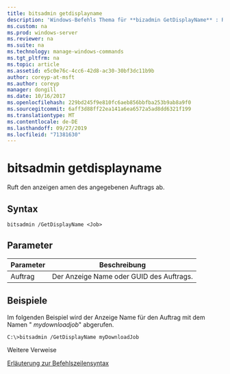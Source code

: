 ```yaml
---
title: bitsadmin getdisplayname
description: 'Windows-Befehls Thema für **bizadmin GetDisplayName** : Ruft den anzeigen amen des angegebenen Auftrags ab.'
ms.custom: na
ms.prod: windows-server
ms.reviewer: na
ms.suite: na
ms.technology: manage-windows-commands
ms.tgt_pltfrm: na
ms.topic: article
ms.assetid: e5c0e76c-4cc6-42d8-ac30-30bf3dc11b9b
author: coreyp-at-msft
ms.author: coreyp
manager: dongill
ms.date: 10/16/2017
ms.openlocfilehash: 229bd245f9e810fc6aeb856bbfba253b9ab8a9f0
ms.sourcegitcommit: 6aff3d88ff22ea141a6ea6572a5ad8dd6321f199
ms.translationtype: MT
ms.contentlocale: de-DE
ms.lasthandoff: 09/27/2019
ms.locfileid: "71381630"
---
```

# <a name="bitsadmin-getdisplayname"></a>bitsadmin getdisplayname



Ruft den anzeigen amen des angegebenen Auftrags ab.

## <a name="syntax"></a>Syntax

```
bitsadmin /GetDisplayName <Job>
```

## <a name="parameters"></a>Parameter

|Parameter|Beschreibung|
|---------|-----------|
|Auftrag|Der Anzeige Name oder GUID des Auftrags.|

## <a name="BKMK_examples"></a>Beispiele

Im folgenden Beispiel wird der Anzeige Name für den Auftrag mit dem Namen " *mydownloadjob*" abgerufen.
```
C:\>bitsadmin /GetDisplayName myDownloadJob
```
Weitere Verweise

[Erläuterung zur Befehlszeilensyntax](command-line-syntax-key.md)